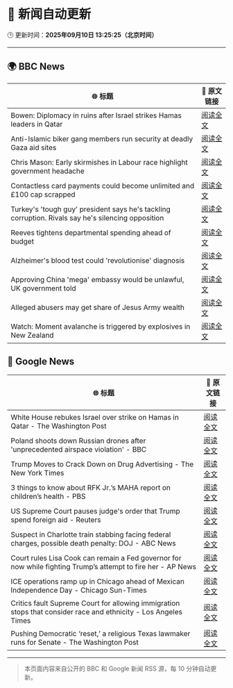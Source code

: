 # 🧠 新闻自动更新

🕒 更新时间：**2025年09月10日 13:25:25（北京时间）**

---

## 🌍 BBC News

| 🌐 标题 | 🔗 原文链接 |
|--------|-------------|
| Bowen: Diplomacy in ruins after Israel strikes Hamas leaders in Qatar | [阅读全文](https://www.bbc.com/news/articles/cm2zepgp5neo?at_medium=RSS&at_campaign=rss) |
| Anti-Islamic biker gang members run security at deadly Gaza aid sites | [阅读全文](https://www.bbc.com/news/articles/cm2zy4l8jgeo?at_medium=RSS&at_campaign=rss) |
| Chris Mason: Early skirmishes in Labour race highlight government headache | [阅读全文](https://www.bbc.com/news/articles/c0lkgylwn06o?at_medium=RSS&at_campaign=rss) |
| Contactless card payments could become unlimited and £100 cap scrapped | [阅读全文](https://www.bbc.com/news/articles/czjv7jy2r9vo?at_medium=RSS&at_campaign=rss) |
| Turkey's 'tough guy' president says he's tackling corruption. Rivals say he's silencing opposition | [阅读全文](https://www.bbc.com/news/articles/ckgqzk31qyzo?at_medium=RSS&at_campaign=rss) |
| Reeves tightens departmental spending ahead of budget | [阅读全文](https://www.bbc.com/news/articles/cyv63l3395zo?at_medium=RSS&at_campaign=rss) |
| Alzheimer's blood test could 'revolutionise' diagnosis | [阅读全文](https://www.bbc.com/news/articles/cm2ze84e8p1o?at_medium=RSS&at_campaign=rss) |
| Approving China 'mega' embassy would be unlawful, UK government told | [阅读全文](https://www.bbc.com/news/articles/c864w2942vdo?at_medium=RSS&at_campaign=rss) |
| Alleged abusers may get share of Jesus Army wealth | [阅读全文](https://www.bbc.com/news/articles/cqjqxrz5yd0o?at_medium=RSS&at_campaign=rss) |
| Watch: Moment avalanche is triggered by explosives in New Zealand | [阅读全文](https://www.bbc.com/news/videos/cn5q40lge62o?at_medium=RSS&at_campaign=rss) |

## 📰 Google News

| 🌐 标题 | 🔗 原文链接 |
|--------|-------------|
| White House rebukes Israel over strike on Hamas in Qatar - The Washington Post | [阅读全文](https://news.google.com/rss/articles/CBMijgFBVV95cUxPSW1YWHpDd3Q5b2VjeDVmaFN6SE9EdjdsWTVFOTZhR0YyWUU3VnZKaXhYaHMzRWRwVnN0RlJ3QlFmLThhMElrR0NtYU1Hd3hHLWZJeHlXSVNIem9xVzdOY3V6aExjZ1hGbldlOWp4NzdJZTNUUXlHZldFNVBDcU9EcnFjaUo3cGktVHdDXzJ3?oc=5) |
| Poland shoots down Russian drones after 'unprecedented airspace violation' - BBC | [阅读全文](https://news.google.com/rss/articles/CBMiVEFVX3lxTFBVNF9GUmM3d1NJVG5qV1QzZWdmX2VoRnQtQmtrX3JMdFktTE43LXczTW1FS2FoR2RlOXo4ZE9pSUZJNXIzbjJON2Y1QjlYQXJSUUFMcg?oc=5) |
| Trump Moves to Crack Down on Drug Advertising - The New York Times | [阅读全文](https://news.google.com/rss/articles/CBMiiwFBVV95cUxNWHBNSmVCMmo1elJ3Yi1PMmx2Y0I5V3hlX1F5VmlzdnVOSm90b3VOdTVYQVFDQ3JqVzYtTTZWeFF6aWVNYmtyaFJGN1g5bHlCTi1ZeWF6ZjllVlRSX0owaXNDRjNMMkF3LUpJaEpTZTlldUE3RDAtckUyZUxiWkZMOWszd1VaYi1TeWd3?oc=5) |
| 3 things to know about RFK Jr.’s MAHA report on children’s health - PBS | [阅读全文](https://news.google.com/rss/articles/CBMioAFBVV95cUxONVVUUzMzVGQxY29laHlTMkxfc3JJdG00SlVXSDdrVG45d1NCaHdWeFEzVGNRbEFXcHk3Y1dETHRjaVVjVzdxSFVtTmw5UmsxcnU0OUIzd0NxeUt2NXd0TU1oSEVIT0IxQ2tBRnJfVFRuQmhnMzd4bGw2MkxsWUFmb1Aydk5BU2VaeFF1S0tfQUV4Q0puZW9iV1V4VVBXLTk00gGmAUFVX3lxTE9uLVZqUHl3OTRMRDNnOE5jcUkzQUlyRTZPQU5ESDRtV3VqMzRsX2lveDNIeUY3R0V6ZUt4UEpxazN3WThNeXFsRkdxT1c2Q1BfbWhXanVEdVNXSkFRNnVkY0pLMjJ1Sk9JQlRJdlNSa0NTNzBtdVg3RExueVF1UHNmREljZlltU3hLRXpWT0ZrMkJPTGZSc1AzcGJGb3k5NjdCQjY5dWc?oc=5) |
| US Supreme Court pauses judge's order that Trump spend foreign aid - Reuters | [阅读全文](https://news.google.com/rss/articles/CBMiugFBVV95cUxQQ3AwbGU2dnFwdlVNa0tCdWYzMy1lbnBBTTlhSXpZdEFMa0RyMUFiWWlWZXo3MzNOLVZIQTkwMS01Q3pod1BscE9PS2xzVEhwNzR3WElGeDh3MHd5OXlIVWNoX1kxX2ZZY2hNaG1EZTV5eDAtNGM0WXRwcTJnQUE3RUJHbl9wRXlNVU1EM21jc19yYzlSX1UwTUg2cGRTVGdZV243VFRrVnlZcXVfRFRlMjJHVXk1UlJoVHc?oc=5) |
| Suspect in Charlotte train stabbing facing federal charges, possible death penalty: DOJ - ABC News | [阅读全文](https://news.google.com/rss/articles/CBMipAFBVV95cUxOV181S3gtUmZqajRQUGRnTVk1U0RyQ1h2YWJPb0FBOFdiSldkVE1fanFpM1VHdWlRQkJMR1BNQWUwZ1k1UkpwdmVaS0Zpd3FPVGJlZ3N6T3pXZnBDUmxHWm4wTDBkZmk4YXJyZnpKaXhUQVFYcXRXX05hZmlndWo2UncxY1ZaXzFCVkVYYUQxUk1EUmF6bEQ4VGdyYUNZclRUSm4xTdIBqgFBVV95cUxPSWtBaTBaa0xCNDlvX09TNk9ERHRWNkJxZXE4MXpQSno5UEZpN1NwUlA5X29FODJ3U3ctVDNySnV5aXU1WDQ1aXdydmdWbzloQUREdGdidFZqVFk2VDFQYXJxMkZFdnZNV01VX2pja2RfZUlNZDlLYmQ5cDNaSUtyWE5uY1B2RnNIdERsYmpzX0hDUUVmLTU1SEZpZVE4U1FzMVV4aEttbUtrUQ?oc=5) |
| Court rules Lisa Cook can remain a Fed governor for now while fighting Trump’s attempt to fire her - AP News | [阅读全文](https://news.google.com/rss/articles/CBMiqwFBVV95cUxNVnR2dnpQclp5cUo0dlU4Z0cyUTFJWTd5OE5IUUtJTVotMXhaSzJvSm4zMTFxUEJHZFFrUFZXMndsd0tqMTc4a2pBT3VkVm5DUU5iQnEzQnFNYU1PSnFHM0pZdWF0YTllTHUxTHFxb1BCMkhJaWgxTHhlMlYtVV9lRmZJa2g0c3c2bGJJOVNwSWVXc05nNWJmcF94TmN3dUxOaTkwX2d5VFVRZkk?oc=5) |
| ICE operations ramp up in Chicago ahead of Mexican Independence Day - Chicago Sun-Times | [阅读全文](https://news.google.com/rss/articles/CBMikgFBVV95cUxNeVpjM3ZDaS1faUptY25nZm9aUUhCM1Y2aFpMQlVIaDJYR1JlRk5uTG93dGZEbnpsZmlySjdSNjE5bWkwV3pVMTBLXzJFUmR4WEMyQWhFTFN5cWpNMVRkeDdWMmxVZ08wVno0ZEVSQkRNZlBGVXFJdXM4VEoza1VWeDA1V2VqelpTeWpqUjFVampKdw?oc=5) |
| Critics fault Supreme Court for allowing immigration stops that consider race and ethnicity - Los Angeles Times | [阅读全文](https://news.google.com/rss/articles/CBMi0wFBVV95cUxNNG5TRXpWMXRMakNxX01qQmlaYzBweUFSY3czSzdHNWpMOUNGbXltQTBvZkpreFNGT0pFWHpXeXJTX0FsdUVwaXpfWmluODVRN2hocmg4RjlxYWRnTUR1c3RiTGNVeHo1MXlWMG5VaG1vOWljZmc2OFJuUDhNSEFJQUJMX1VuOXAtelV2QWRVTDdtc2JJdHJDWmpLU29sRVViRE9LcXJYLTJ5bVYwUkRqazh2WkM1NkswcTV0Q3lPZml3aXJPSW55Y2F4SDlrMDFXWUs4?oc=5) |
| Pushing Democratic ‘reset,’ a religious Texas lawmaker runs for Senate - The Washington Post | [阅读全文](https://news.google.com/rss/articles/CBMinwFBVV95cUxNdklZYzdOdUZQQXlXQ2pLQjJXdkJTM01BaU1HWU1OdHRGTkhMWUJPS3NuZ2xFNFg3blFUdWhyS1Z2XzZ0QXh1WXA2b3ptQmJIUERoelg4NFdYc0FKUk5IeElaUkhfbUJBc3VDbEVtX1h5V05nc19Qazc3VmY5cFNSay16LXpiUGNTX3R5S0lVOFR1MmxHbWpfbEh4cm0zUUk?oc=5) |

---
> 本页面内容来自公开的 BBC 和 Google 新闻 RSS 源，每 10 分钟自动更新。